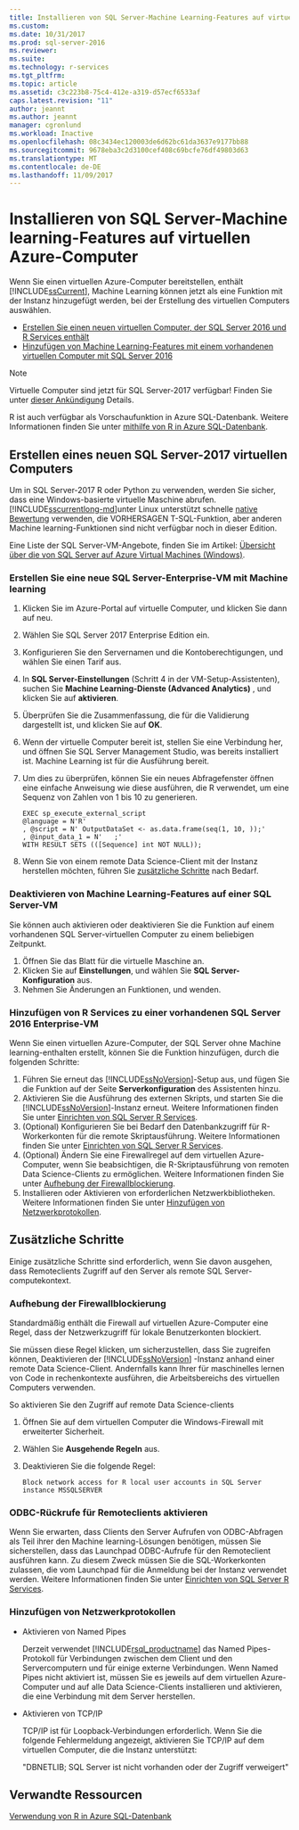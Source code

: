 ```yaml
---
title: Installieren von SQL Server-Machine Learning-Features auf virtuellen Azure-Computer | Microsoft Docs
ms.custom: 
ms.date: 10/31/2017
ms.prod: sql-server-2016
ms.reviewer: 
ms.suite: 
ms.technology: r-services
ms.tgt_pltfrm: 
ms.topic: article
ms.assetid: c3c223b8-75c4-412e-a319-d57ecf6533af
caps.latest.revision: "11"
author: jeannt
ms.author: jeannt
manager: cgronlund
ms.workload: Inactive
ms.openlocfilehash: 08c3434ec120003de6d62bc61da3637e9177bb88
ms.sourcegitcommit: 9678eba3c2d3100cef408c69bcfe76df49803d63
ms.translationtype: MT
ms.contentlocale: de-DE
ms.lasthandoff: 11/09/2017
---
```

# <a name="installing-sql-server-machine-learning-features-on-an-azure-virtual-machine"></a>Installieren von SQL Server-Machine learning-Features auf virtuellen Azure-Computer
 
Wenn Sie einen virtuellen Azure-Computer bereitstellen, enthält [!INCLUDE[ssCurrent](../../includes/sscurrent-md.md)], Machine Learning können jetzt als eine Funktion mit der Instanz hinzugefügt werden, bei der Erstellung des virtuellen Computers auswählen.

+ [Erstellen Sie einen neuen virtuellen Computer, der SQL Server 2016 und R Services enthält](#new)
+ [Hinzufügen von Machine Learning-Features mit einem vorhandenen virtuellen Computer mit SQL Server 2016](#existing)

> [!NOTE]
> Virtuelle Computer sind jetzt für SQL Server-2017 verfügbar! Finden Sie unter [dieser Ankündigung](https://azure.microsoft.com/blog/announcing-new-azure-vm-images-sql-server-2017-on-linux-and-windows/) Details.
> 
> R ist auch verfügbar als Vorschaufunktion in Azure SQL-Datenbank. Weitere Informationen finden Sie unter [mithilfe von R in Azure SQL-Datenbank](../r/using-r-in-azure-sql-database.md).

## <a name="create-a-new-sql-server-2017-virtual-machine"></a>Erstellen eines neuen SQL Server-2017 virtuellen Computers

Um in SQL Server-2017 R oder Python zu verwenden, werden Sie sicher, dass eine Windows-basierte virtuelle Maschine abrufen. [!INCLUDE[sscurrentlong-md](../../includes/sscurrentlong-md.md)]unter Linux unterstützt schnelle [native Bewertung](../sql-native-scoring.md) verwenden, die VORHERSAGEN T-SQL-Funktion, aber anderen Machine learning-Funktionen sind nicht verfügbar noch in dieser Edition.

Eine Liste der SQL Server-VM-Angebote, finden Sie im Artikel: [Übersicht über die von SQL Server auf Azure Virtual Machines (Windows)](https://docs.microsoft.com/azure/virtual-machines/windows/sql/virtual-machines-windows-sql-server-iaas-overview).

### <a name="new"></a>Erstellen Sie eine neue SQL Server-Enterprise-VM mit Machine learning

1. Klicken Sie im Azure-Portal auf virtuelle Computer, und klicken Sie dann auf neu.
2. Wählen Sie SQL Server 2017 Enterprise Edition ein.
3. Konfigurieren Sie den Servernamen und die Kontoberechtigungen, und wählen Sie einen Tarif aus.
4. In **SQL Server-Einstellungen** (Schritt 4 in der VM-Setup-Assistenten), suchen Sie **Machine Learning-Dienste (Advanced Analytics)** , und klicken Sie auf **aktivieren**.
5. Überprüfen Sie die Zusammenfassung, die für die Validierung dargestellt ist, und klicken Sie auf **OK**.
6. Wenn der virtuelle Computer bereit ist, stellen Sie eine Verbindung her, und öffnen Sie SQL Server Management Studio, was bereits installiert ist. Machine Learning ist für die Ausführung bereit.
7. Um dies zu überprüfen, können Sie ein neues Abfragefenster öffnen eine einfache Anweisung wie diese ausführen, die R verwendet, um eine Sequenz von Zahlen von 1 bis 10 zu generieren.

    ```
    EXEC sp_execute_external_script
    @language = N'R'
    , @script = N' OutputDataSet <- as.data.frame(seq(1, 10, ));'
    , @input_data_1 = N'   ;'
    WITH RESULT SETS (([Sequence] int NOT NULL));
    ```

6. Wenn Sie von einem remote Data Science-Client mit der Instanz herstellen möchten, führen Sie [zusätzliche Schritte](#additional-steps) nach Bedarf.

### <a name="disable-machine-learning-features-on-a-sql-server-vm"></a>Deaktivieren von Machine Learning-Features auf einer SQL Server-VM

Sie können auch aktivieren oder deaktivieren Sie die Funktion auf einem vorhandenen SQL Server-virtuellen Computer zu einem beliebigen Zeitpunkt.

1. Öffnen Sie das Blatt für die virtuelle Maschine an.
2. Klicken Sie auf **Einstellungen**, und wählen Sie **SQL Server-Konfiguration** aus.
3. Nehmen Sie Änderungen an Funktionen, und wenden.

### <a name="existing"></a>Hinzufügen von R Services zu einer vorhandenen SQL Server 2016 Enterprise-VM

Wenn Sie einen virtuellen Azure-Computer, der SQL Server ohne Machine learning-enthalten erstellt, können Sie die Funktion hinzufügen, durch die folgenden Schritte:

1. Führen Sie erneut das [!INCLUDE[ssNoVersion](../../includes/ssnoversion-md.md)]-Setup aus, und fügen Sie die Funktion auf der Seite **Serverkonfiguration** des Assistenten hinzu.
2. Aktivieren Sie die Ausführung des externen Skripts, und starten Sie die [!INCLUDE[ssNoVersion](../../includes/ssnoversion-md.md)]-Instanz erneut. Weitere Informationen finden Sie unter [Einrichten von SQL Server R Services](../../advanced-analytics/r/set-up-sql-server-r-services-in-database.md).
3. (Optional) Konfigurieren Sie bei Bedarf den Datenbankzugriff für R-Workerkonten für die remote Skriptausführung.
   Weitere Informationen finden Sie unter [Einrichten von SQL Server R Services](../../advanced-analytics/r/set-up-sql-server-r-services-in-database.md).
3. (Optional) Ändern Sie eine Firewallregel auf dem virtuellen Azure-Computer, wenn Sie beabsichtigen, die R-Skriptausführung von remoten Data Science-Clients zu ermöglichen. Weitere Informationen finden Sie unter [Aufhebung der Firewallblockierung](#firewall).
4. Installieren oder Aktivieren von erforderlichen Netzwerkbibliotheken. Weitere Informationen finden Sie unter [Hinzufügen von Netzwerkprotokollen](#network).

## <a name="additional-steps"></a>Zusätzliche Schritte

Einige zusätzliche Schritte sind erforderlich, wenn Sie davon ausgehen, dass Remoteclients Zugriff auf den Server als remote SQL Server-computekontext.

### <a name="firewall"></a>Aufhebung der Firewallblockierung

Standardmäßig enthält die Firewall auf virtuellen Azure-Computer eine Regel, dass der Netzwerkzugriff für lokale Benutzerkonten blockiert.

Sie müssen diese Regel klicken, um sicherzustellen, dass Sie zugreifen können, Deaktivieren der [!INCLUDE[ssNoVersion](../../includes/ssnoversion-md.md)] -Instanz anhand einer remote Data Science-Client.  Andernfalls kann Ihrer für maschinelles lernen von Code in rechenkontexte ausführen, die Arbeitsbereichs des virtuellen Computers verwenden.

So aktivieren Sie den Zugriff auf remote Data Science-clients

1. Öffnen Sie auf dem virtuellen Computer die Windows-Firewall mit erweiterter Sicherheit.
2. Wählen Sie **Ausgehende Regeln** aus.
3. Deaktivieren Sie die folgende Regel:
  
     `Block network access for R local user accounts in SQL Server instance MSSQLSERVER`
  
### <a name="enable-odbc-callbacks-for-remote-clients"></a>ODBC-Rückrufe für Remoteclients aktivieren

Wenn Sie erwarten, dass Clients den Server Aufrufen von ODBC-Abfragen als Teil ihrer den Machine learning-Lösungen benötigen, müssen Sie sicherstellen, dass das Launchpad ODBC-Aufrufe für den Remoteclient ausführen kann. Zu diesem Zweck müssen Sie die SQL-Workerkonten zulassen, die vom Launchpad für die Anmeldung bei der Instanz verwendet werden.
Weitere Informationen finden Sie unter [Einrichten von SQL Server R Services](../../advanced-analytics/r/set-up-sql-server-r-services-in-database.md).

### <a name="network"></a>Hinzufügen von Netzwerkprotokollen

+ Aktivieren von Named Pipes
  
  Derzeit verwendet [!INCLUDE[rsql_productname](../../includes/rsql-productname-md.md)] das Named Pipes-Protokoll für Verbindungen zwischen dem Client und den Servercomputern und für einige externe Verbindungen. Wenn Named Pipes nicht aktiviert ist, müssen Sie es jeweils auf dem virtuellen Azure-Computer und auf alle Data Science-Clients installieren und aktivieren, die eine Verbindung mit dem Server herstellen.
  
+ Aktivieren von TCP/IP

  TCP/IP ist für Loopback-Verbindungen erforderlich. Wenn Sie die folgende Fehlermeldung angezeigt, aktivieren Sie TCP/IP auf dem virtuellen Computer, die die Instanz unterstützt:

  "DBNETLIB; SQL Server ist nicht vorhanden oder der Zugriff verweigert"

## <a name="related-resources"></a>Verwandte Ressourcen

[Verwendung von R in Azure SQL-Datenbank](../r/using-r-in-azure-sql-database.md)